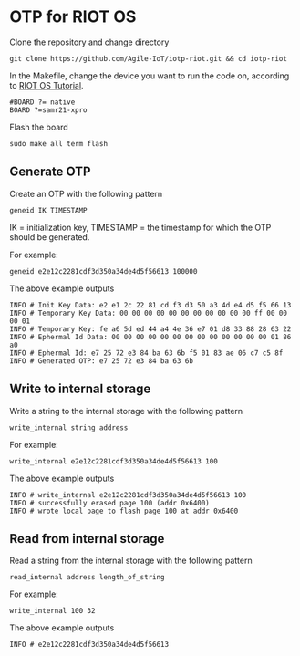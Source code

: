 # OTP for RIOT OS

Clone the repository and change directory

    git clone https://github.com/Agile-IoT/iotp-riot.git && cd iotp-riot

In the Makefile, change the device you want to run the code on, according to [RIOT OS Tutorial](https://github.com/RIOT-OS/Tutorials/tree/master/task-01).

    #BOARD ?= native
    BOARD ?=samr21-xpro
    
Flash the board

    sudo make all term flash

## Generate OTP

Create an OTP with the following pattern

    geneid IK TIMESTAMP

IK = initialization key, TIMESTAMP = the timestamp for which the OTP should be generated.

For example:

    geneid e2e12c2281cdf3d350a34de4d5f56613 100000
    
The above example outputs

    INFO # Init Key Data: e2 e1 2c 22 81 cd f3 d3 50 a3 4d e4 d5 f5 66 13 
    INFO # Temporary Key Data: 00 00 00 00 00 00 00 00 00 00 00 ff 00 00 00 01 
    INFO # Temporary Key: fe a6 5d ed 44 a4 4e 36 e7 01 d8 33 88 28 63 22 
    INFO # Ephermal Id Data: 00 00 00 00 00 00 00 00 00 00 00 00 00 01 86 a0 
    INFO # Ephermal Id: e7 25 72 e3 84 ba 63 6b f5 01 83 ae 06 c7 c5 8f 
    INFO # Generated OTP: e7 25 72 e3 84 ba 63 6b

    
## Write to internal storage

Write a string to the internal storage with the following pattern

    write_internal string address
    
For example:

    write_internal e2e12c2281cdf3d350a34de4d5f56613 100

The above example outputs

    INFO # write_internal e2e12c2281cdf3d350a34de4d5f56613 100
    INFO # successfully erased page 100 (addr 0x6400)
    INFO # wrote local page to flash page 100 at addr 0x6400
    
## Read from internal storage  

Read a string from the internal storage with the following pattern

    read_internal address length_of_string
    
For example:

    write_internal 100 32
    
The above example outputs

    INFO # e2e12c2281cdf3d350a34de4d5f56613